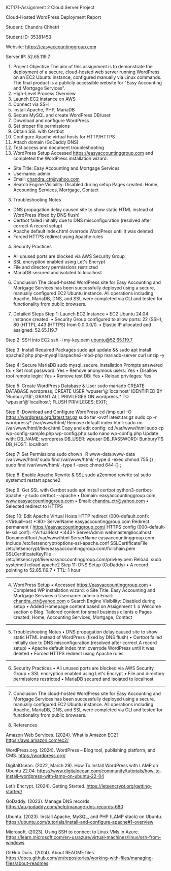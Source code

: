 ICT171-Assignment 2
Cloud Server Project

Cloud-Hosted WordPress Deployment Report

Student: Chandra Chhetri

Student ID: 35381453

Website: https://easyaccountinggroup.com

Server IP: 52.65.119.7

1. Project Objective
The aim of this assignment is to demonstrate the deployment of a secure, cloud-hosted web server running WordPress on an EC2 Ubuntu instance, configured manually via Linux commands. The final product is a publicly accessible website for "Easy Accounting and Mortgage Services".
2. High-Level Process Overview
1. Launch EC2 instance on AWS
2. Connect via SSH
3. Install Apache, PHP, MariaDB
4. Secure MySQL and create WordPress DB/user
5. Download and configure WordPress
6. Set proper file permissions
7. Obtain SSL with Certbot
8. Configure Apache virtual hosts for HTTP/HTTPS
9. Attach domain (GoDaddy DNS)
10. Test access and document troubleshooting
2. WordPress Setup
Accessed https://easyaccountinggroup.com and completed the WordPress installation wizard.
- Site Title: Easy Accounting and Mortgage Services
- Username: admin
- Email: chandra_ctr@yahoo.com
- Search Engine Visibility: Disabled during setup
Pages created: Home, Accounting Services, Mortgage, Contact
3. Troubleshooting Notes
- DNS propagation delay caused site to show static HTML instead of WordPress (fixed by DNS flush)
- Certbot failed initially due to DNS misconfiguration (resolved after correct A record setup)
- Apache default index.html overrode WordPress until it was deleted
- Forced HTTPS redirect using Apache rules
4. Security Practices
- All unused ports are blocked via AWS Security Group
- SSL encryption enabled using Let's Encrypt
- File and directory permissions restricted
- MariaDB secured and isolated to localhost
6. Conclusion
The cloud-hosted WordPress site for Easy Accounting and Mortgage Services has been successfully deployed using a secure, manually configured EC2 Ubuntu instance. All operations including Apache, MariaDB, DNS, and SSL were completed via CLI and tested for functionality from public browsers.


3. Detailed Steps
Step 1: Launch EC2 Instance
•	EC2 Ubuntu 24.04 instance created.
•	Security Group configured to allow ports: 22 (SSH), 80 (HTTP), 443 (HTTPS) from 0.0.0.0/0.
•	Elastic IP allocated and assigned: 52.65.119.7

Step 2: SSH into EC2
ssh -i my-key.pem ubuntu@52.65.119.7

Step 3: Install Required Packages
sudo apt update && sudo apt install apache2 php php-mysql libapache2-mod-php mariadb-server curl unzip -y

Step 4: Secure MariaDB
sudo mysql_secure_installation
Prompts answered to:
•	Set root password: Yes
•	Remove anonymous users: Yes
•	Disallow root remote login: Yes
•	Remove test DB: Yes
•	Reload privileges: Yes

Step 5: Create WordPress Database & User
sudo mariadb
CREATE DATABASE wordpress;
CREATE USER 'wpuser'@'localhost' IDENTIFIED BY 'Bunbury11$';
GRANT ALL PRIVILEGES ON wordpress.* TO 'wpuser'@'localhost';
FLUSH PRIVILEGES;
EXIT;

Step 6: Download and Configure WordPress
cd /tmp
curl -O https://wordpress.org/latest.tar.gz
sudo tar -xvzf latest.tar.gz
sudo cp -r wordpress/* /var/www/html/
Remove default index.html:
sudo rm /var/www/html/index.html
Copy and edit config:
cd /var/www/html
sudo cp wp-config-sample.php wp-config.php
sudo nano wp-config.php
Update with:
DB_NAME: wordpress
DB_USER: wpuser
DB_PASSWORD: Bunbury11$
DB_HOST: localhost

Step 7: Set Permissions
sudo chown -R www-data:www-data /var/www/html/
sudo find /var/www/html/ -type d -exec chmod 755 {} \;
sudo find /var/www/html/ -type f -exec chmod 644 {} \;

Step 8: Enable Apache Rewrite & SSL
sudo a2enmod rewrite ssl
sudo systemctl restart apache2

Step 9: Get SSL with Certbot
sudo apt install certbot python3-certbot-apache -y
sudo certbot --apache
•	Domain: easyaccountinggroup.com, www.easyaccountinggroup.com
•	Email: chandra_ctr@yahoo.com
•	Selected redirect to HTTPS

Step 10: Edit Apache Virtual Hosts
HTTP redirect (000-default.conf):
<VirtualHost *:80>
    ServerName easyaccountinggroup.com
    Redirect permanent / https://easyaccountinggroup.com/
</VirtualHost>
HTTPS config (000-default-le-ssl.conf):
<VirtualHost *:443>
    ServerAdmin webmaster@localhost
    DocumentRoot /var/www/html
    ServerName easyaccountinggroup.com
    Include /etc/letsencrypt/options-ssl-apache.conf
    SSLCertificateFile /etc/letsencrypt/live/easyaccountinggroup.com/fullchain.pem
    SSLCertificateKeyFile /etc/letsencrypt/live/easyaccountinggroup.com/privkey.pem
</VirtualHost>
Reload:
sudo systemctl reload apache2
Step 11: DNS Setup (GoDaddy)
•	A record pointing to 52.65.119.7
•	TTL: 1 hour
________________________________________
4. WordPress Setup
•	Accessed https://easyaccountinggroup.com
•	Completed WP installation wizard:
o	Site Title: Easy Accounting and Mortgage Services
o	Username: admin
o	Email: chandra_ctr@yahoo.com
o	Search Engine Visibility: Disabled during setup
•	Added Homepage content based on Assignment 1:
o	Welcome section
o	Blog: Tailored content for small business clients
o	Pages created: Home, Accounting Services, Mortgage, Contact
________________________________________
5. Troubleshooting Notes
•	DNS propagation delay caused site to show static HTML instead of WordPress (fixed by DNS flush)
•	Certbot failed initially due to DNS misconfiguration (resolved after correct A record setup)
•	Apache default index.html overrode WordPress until it was deleted
•	Forced HTTPS redirect using Apache rules
________________________________________
6. Security Practices
•	All unused ports are blocked via AWS Security Group
•	SSL encryption enabled using Let's Encrypt
•	File and directory permissions restricted
•	MariaDB secured and isolated to localhost
________________________________________
7. Conclusion
The cloud-hosted WordPress site for Easy Accounting and Mortgage Services has been successfully deployed using a secure, manually configured EC2 Ubuntu instance. All operations including Apache, MariaDB, DNS, and SSL were completed via CLI and tested for functionality from public browsers.

8. References

Amazon Web Services. (2024).  What is Amazon EC2?  https://aws.amazon.com/ec2/

WordPress.org. (2024). WordPress – Blog tool, publishing platform, and CMS. https://wordpress.org/

DigitalOcean. (2022, March 29). How To Install WordPress with LAMP on Ubuntu 22.04. https://www.digitalocean.com/community/tutorials/how-to-install-wordpress-with-lamp-on-ubuntu-22-04

Let’s Encrypt. (2024). Getting Started. https://letsencrypt.org/getting-started/

GoDaddy. (2023). Manage DNS records. https://au.godaddy.com/help/manage-dns-records-680

Ubuntu. (2023). Install Apache, MySQL, and PHP (LAMP stack) on Ubuntu. https://ubuntu.com/tutorials/install-and-configure-apache#1-overview

Microsoft. (2023). Using SSH to connect to Linux VMs in Azure. https://learn.microsoft.com/en-us/azure/virtual-machines/linux/ssh-from-windows

GitHub Docs. (2024). About README files. https://docs.github.com/en/repositories/working-with-files/managing-files/about-readmes
